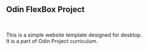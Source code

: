 ## Odin FlexBox Project ##
<br>

This is a simple website template designed for desktop. <br>
It is a part of Odin Project curriculum.